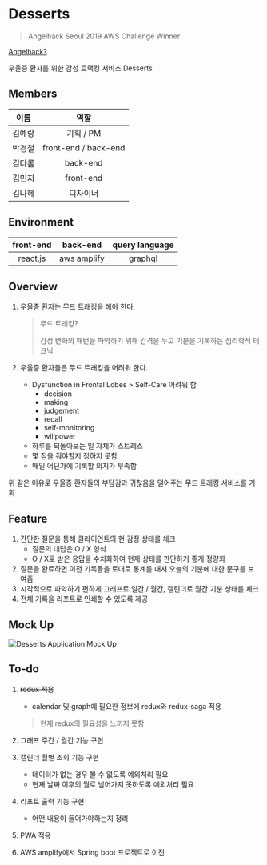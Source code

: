 # Desserts

> Angelhack Seoul 2019 AWS Challenge Winner

[Angelhack?](<https://event-us.kr/angelhackseoul/event/7465>)

우울증 환자를 위한 감성 트랙킹 서비스 Desserts

## Members

|  이름  |   역할    |
| :----: | :-------: |
| 김예랑 | 기획 / PM |
| 박경철 | front-end / back-end |
| 김다롬 | back-end  |
| 김민지 | front-end |
| 김나혜 | 디자이너  |

## Environment

| front-end |  back-end   | query language |
| :-------: | :---------: | :------: |
| react.js  | aws amplify | graphql |

## Overview

1. 우울증 환자는 무드 트래킹을 해야 한다.

    > 무드 트래킹?
    >
    > 감정 변화의 패턴을 파악하기 위해 간격을 두고 기분을 기록하는 심리학적 테크닉

2. 우울증 환자들은 무드 트래킹을 어려워 한다.

    - Dysfunction in Frontal Lobes > Self-Care 어려워 함
        * decision
        * making
        * judgement
        * recall
        * self-monitoring
        * willpower
    - 하루를 되돌아보는 일 자체가 스트레스
    - 몇 점을 줘야할지 정하지 못함
    - 매일 어딘가에 기록할 의지가 부족함

위 같은 이유로 우울증 환자들의 부담감과 귀찮음을 덜어주는 무드 트래킹 서비스를 기획

## Feature

1. 간단한 질문을 통해 클라이언트의 현 감정 상태를 체크
   - 질문의 대답은 O / X 형식
   - O / X로 받은 응답을 수치화하여 현재 상태를 판단하기 좋게 정량화
2. 질문을 완료하면 이전 기록들을 토대로 통계를 내서 오늘의 기분에 대한 문구를 보여줌
3. 시각적으로 파악하기 편하게 그래프로 일간 / 월간, 캘린더로 월간 기분 상태를 체크
4. 전체 기록을 리포트로 인쇄할 수 있도록 제공

## Mock Up

![Desserts Application Mock Up](https://user-images.githubusercontent.com/30178507/58955195-385ed180-87d6-11e9-8830-2038467468d1.jpg)

## To-do

1. ~~redux 적용~~
    - calendar 및 graph에 필요한 정보에 redux와 redux-saga 적용
    > 현재 redux의 필요성을 느끼지 못함

2. 그래프 주간 / 월간 기능 구현

3. 캘린더 월별 조회 기능 구현
    - 데이터가 없는 경우 볼 수 없도록 예외처리 필요
    - 현재 날짜 이후의 월로 넘어가지 못하도록 예외처리 필요

4. 리포트 출력 기능 구현
    - 어떤 내용이 들어가야하는지 정리

5. PWA 적용

6. AWS amplify에서 Spring boot 프로젝트로 이전
